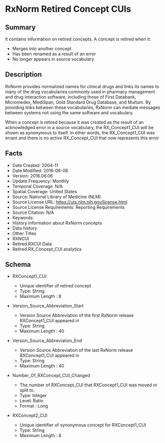 # RxNorm Retired Concept CUIs

## Summary
It contains information on retired concepts. A concept is retired when it:
- Merges into another concept
- Has been renamed as a result of an error
- No longer appears in source vocabulary

## Description
RxNorm provides normalized names for clinical drugs and links its names to many of the drug vocabularies commonly used in pharmacy management and drug interaction software, including those of First Databank, Micromedex, MediSpan, Gold Standard Drug Database, and Multum. By providing links between these vocabularies, RxNorm can mediate messages between systems not using the same software and vocabulary.

When a concept is retired because it was created as the result of an acknowledged error in a source vocabulary, the RX_Concept1_CUI will be shown as synonymous to itself. In other words, the RX_Concept1_CUI was errant and there is no active RX_Concept_CUI that now represents this error

## Facts
- Date Created: 2004-11
- Date Modified: 2016-06-06
- Version: 2016.06.06
- Update Frequency: Monthly
- Temporal Coverage: N/A
- Spatial Coverage: United States
- Source: National Library of Medicine (NLM)
- Source License URL: https://uts.nlm.nih.gov/license.html
- Source License Requirements: Reporting Requirements
- Source Citation: N/A
- Keywords: 
 - History information about RxNorm concepts
 - Data history
- Other Titles
 - RXNCUI
 - Retired RXCUI Data
 - Retired RX_Concept_CUI analytics

## Schema
- RXConcept1_CUI
  - Unique identifier of retired concept
  - Type: String
  - Maximum Length : 8
  
- Version_Source_Abbreviation_Start
  - Version Source Abbreviation of the first RxNorm release RXConcept1_CUI appeared in
  - Type: String
  - Maximum Length : 40

- Version_Source_Abbreviation_End
  - Version Source Abbreviation of the last RxNorm release RXConcept1_CUI appeared in
  - Type: String
  - Maximum Length : 40
  
- Number_Of_RXConcept_CUI_Changed
  - The number of RXConcept_CUI that RXConcept1_CUI was moved or split to.
  - Type: Integer
  - Level: Ratio
  - Format : Long
  
- RXConcept2_CUI
  - Unique identifier of synonymous concept for RXConcept1_CUI
  - Type: String
  - Maximum Length : 8
